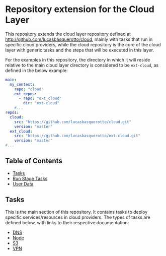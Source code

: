 # Repository extension for the Cloud Layer

This repository extends the cloud layer repository defined at http://github.com/lucasbasquerotto/cloud, mainly with tasks that run in specific cloud providers, while the cloud repository is the core of the cloud layer with generic tasks and the steps that will be executed in this layer.

For the examples in this repository, the directory in which it will reside relative to the main cloud layer directory is considered to be `ext-cloud`, as defined in the below example:

```yaml
main:
  my_context:
    repo: "cloud"
    ext_repos:
      - repo: "ext_cloud"
        dir: "ext-cloud"
    #...
repos:
  cloud:
    src: "https://github.com/lucasbasquerotto/cloud.git"
    version: "master"
  ext_cloud:
    src: "https://github.com/lucasbasquerotto/ext-cloud.git"
    version: "master"
#...
```

## Table of Contents

- [Tasks](#tasks)
- [Run Stage Tasks](run-tasks/README.md)
- [User Data](files/user-data/README.md)

## Tasks

This is the main section of this repository. It contains tasks to deploy specific services/resources in cloud providers. The types of tasks are defined below, with links to their respective documentation:

- [DNS](tasks/dns/README.md)
- [Node](tasks/node/README.md)
- [S3](tasks/s3/README.md)
- [VPN](tasks/vpn/README.md)
